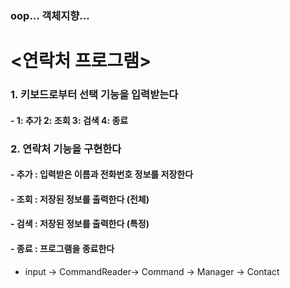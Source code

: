 ### oop... 객체지향... 



# <연락처 프로그램>

### 1. 키보드로부터 선택 기능을 입력받는다
#### - 1: 추가 2: 조회 3: 검색 4: 종료

### 2. 연락처 기능을 구현한다
#### - 추가 : 입력받은 이름과 전화번호 정보를 저장한다
#### - 조회 : 저장된 정보를 출력한다 (전체)
#### - 검색 : 저장된 정보를 출력한다 (특정)
#### - 종료 : 프로그램을 종료한다 


- input -> CommandReader-> Command -> Manager -> Contact 

